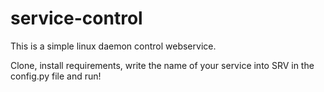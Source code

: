 # service-control
This is a simple linux daemon control webservice. 

Clone, install requirements, write the name of your service into SRV in the config.py file and run! 
